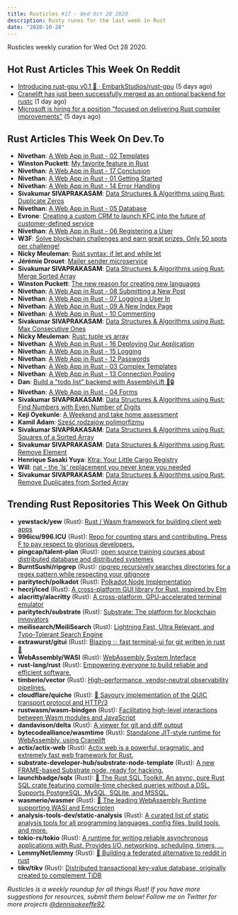 ```yaml
---
title: Rusticles #17 - Wed Oct 28 2020
description: Rusty runes for the last week in Rust
date: "2020-10-28"
---
```


Rusticles weekly curation for Wed Oct 28 2020.

## Hot Rust Articles This Week On Reddit

- [Introducing rust-gpu v0.1 🐉 · EmbarkStudios/rust-gpu](https://www.reddit.com/r/rust/comments/jg056t/introducing_rustgpu_v01_embarkstudiosrustgpu/) (5 days ago)
- [Cranelift has just been successfully merged as an optional backend for rustc](https://www.reddit.com/r/rust/comments/jil2rs/cranelift_has_just_been_successfully_merged_as_an/) (1 day ago)
- [Microsoft is hiring for a position "focused on delivering Rust compiler improvements"](https://www.reddit.com/r/rust/comments/jg11lq/microsoft_is_hiring_for_a_position_focused_on/) (5 days ago)

## Rust Articles This Week On Dev.To

- **Nivethan**: [A Web App in Rust - 02 Templates](https://dev.to/krowemoh/a-web-app-in-rust-02-templates-5do1)
- **Winston Puckett**: [My favorite feature in Rust](https://dev.to/winstonpuckett/my-favorite-feature-in-rust-1cb2)
- **Nivethan**: [A Web App in Rust - 17 Conclusion](https://dev.to/krowemoh/a-web-app-in-rust-17-conclusion-1njd)
- **Nivethan**: [A Web App in Rust - 01 Getting Started](https://dev.to/krowemoh/a-web-app-in-rust-01-getting-started-572a)
- **Nivethan**: [A Web App in Rust - 14 Error Handling](https://dev.to/krowemoh/a-web-app-in-rust-14-error-handling-2kmg)
- **Sivakumar SIVAPRAKASAM**: [Data Structures & Algorithms using Rust: Duplicate Zeros](https://dev.to/ssivakumar77/data-structures-algorithms-using-rust-duplicate-zeros-550h)
- **Nivethan**: [A Web App in Rust - 05 Database](https://dev.to/krowemoh/a-web-app-in-rust-05-database-m0o)
- **Evrone**: [Creating a custom CRM to launch KFC into the future of customer-defined service](https://dev.to/evrone/creating-a-custom-crm-to-launch-kfc-into-the-future-of-customer-defined-service-1o4h)
- **Nivethan**: [A Web App in Rust - 06 Registering a User](https://dev.to/krowemoh/a-web-app-in-rust-06-registering-a-user-57po)
- **W3F**: [Solve blockchain challenges and earn great prizes. Only 50 spots per challenge!](https://dev.to/web3foundation/solve-blockchain-challenges-and-earn-great-prizes-only-50-spots-per-challenge-32b5)
- **Nicky Meuleman**: [Rust syntax: if let and while let](https://dev.to/nickymeuleman/rust-syntax-if-let-and-while-let-12im)
- **Jérémie Drouet**: [Mailer sender microservice](https://dev.to/jdrouet/mailer-sender-microservice-4pd1)
- **Sivakumar SIVAPRAKASAM**: [Data Structures & Algorithms using Rust: Merge Sorted Array](https://dev.to/ssivakumar77/data-structures-algorithms-using-rust-merge-sorted-array-1d6)
- **Winston Puckett**: [The new reason for creating new languages](https://dev.to/winstonpuckett/the-new-reason-for-creating-new-languages-dai)
- **Nivethan**: [A Web App in Rust - 08 Submitting a New Post](https://dev.to/krowemoh/a-web-app-in-rust-08-submitting-a-new-post-3g49)
- **Nivethan**: [A Web App in Rust - 07 Logging a User In](https://dev.to/krowemoh/a-web-app-in-rust-07-logging-a-user-in-1e0a)
- **Nivethan**: [A Web App in Rust - 09 A New Index Page](https://dev.to/krowemoh/a-web-app-in-rust-09-a-new-index-page-jja)
- **Nivethan**: [A Web App in Rust - 10 Commenting](https://dev.to/krowemoh/a-web-app-in-rust-10-commenting-2fl7)
- **Sivakumar SIVAPRAKASAM**: [Data Structures & Algorithms using Rust: Max Consecutive Ones](https://dev.to/ssivakumar77/data-structures-algorithms-using-rust-max-consecutive-ones-2ajj)
- **Nicky Meuleman**: [Rust: tuple vs array](https://dev.to/nickymeuleman/rust-tuple-vs-array-183o)
- **Nivethan**: [A Web App in Rust - 16 Deploying Our Application](https://dev.to/krowemoh/a-web-app-in-rust-16-deploying-our-application-87a)
- **Nivethan**: [A Web App in Rust - 15 Logging](https://dev.to/krowemoh/a-web-app-in-rust-15-logging-91c)
- **Nivethan**: [A Web App in Rust - 12 Passwords](https://dev.to/krowemoh/a-web-app-in-rust-12-passwords-113n)
- **Nivethan**: [A Web App in Rust - 03 Complex Templates](https://dev.to/krowemoh/a-web-app-in-rust-03-complex-templates-35e2)
- **Nivethan**: [A Web App in Rust - 13 Connection Pooling](https://dev.to/krowemoh/a-web-app-in-rust-13-connection-pooling-3c9c)
- **Dan**: [Build a  "todo list" backend with AssemblyLift 🚀🔒](https://dev.to/dotxlem/build-a-todo-list-backend-with-assemblylift-1ak3)
- **Nivethan**: [A Web App in Rust - 04 Forms](https://dev.to/krowemoh/a-web-app-in-rust-04-forms-3aif)
- **Sivakumar SIVAPRAKASAM**: [Data Structures & Algorithms using Rust: Find Numbers with Even Number of Digits](https://dev.to/ssivakumar77/data-structures-algorithms-using-rust-find-numbers-with-even-number-of-digits-3j9a)
- **Keji Oyekunle**: [A Weekend and take home assessment](https://dev.to/teakg/a-weekend-and-take-home-assessment-4dhp)
- **Kamil Adam**: [Sześć rodzajów polimorfizmu](https://dev.to/kamiladam/szesc-rodzajow-polimorfizmu-2n05)
- **Sivakumar SIVAPRAKASAM**: [Data Structures & Algorithms using Rust: Squares of a Sorted Array](https://dev.to/ssivakumar77/data-structures-algorithms-using-rust-squares-of-a-sorted-array-4glc)
- **Sivakumar SIVAPRAKASAM**: [Data Structures & Algorithms using Rust: Remove Element](https://dev.to/ssivakumar77/data-structures-algorithms-using-rust-remove-element-6dm)
- **Henrique Sasaki Yuya**: [Ktra: Your Little Cargo Registry](https://dev.to/moriturus/ktra-your-little-cargo-registry-bo2)
- **Will**: [nat - the 'ls' replacement you never knew you needed](https://dev.to/willdoescode/nat-the-ls-replacement-you-never-knew-you-needed-2gna)
- **Sivakumar SIVAPRAKASAM**: [Data Structures & Algorithms using Rust: Remove Duplicates from Sorted Array](https://dev.to/ssivakumar77/data-structures-algorithms-using-rust-remove-duplicates-from-sorted-array-37bb)

## Trending Rust Repositories This Week On Github

- **yewstack/yew** (Rust): [Rust / Wasm framework for building client web apps](https://github.com/yewstack/yew)
- **996icu/996.ICU** (Rust): [Repo for counting stars and contributing. Press F to pay respect to glorious developers.](https://github.com/996icu/996.ICU)
- **pingcap/talent-plan** (Rust): [open source training courses about distributed database and distributed systemes](https://github.com/pingcap/talent-plan)
- **BurntSushi/ripgrep** (Rust): [ripgrep recursively searches directories for a regex pattern while respecting your gitignore](https://github.com/BurntSushi/ripgrep)
- **paritytech/polkadot** (Rust): [Polkadot Node Implementation](https://github.com/paritytech/polkadot)
- **hecrj/iced** (Rust): [A cross-platform GUI library for Rust, inspired by Elm](https://github.com/hecrj/iced)
- **alacritty/alacritty** (Rust): [A cross-platform, GPU-accelerated terminal emulator](https://github.com/alacritty/alacritty)
- **paritytech/substrate** (Rust): [Substrate: The platform for blockchain innovators](https://github.com/paritytech/substrate)
- **meilisearch/MeiliSearch** (Rust): [Lightning Fast, Ultra Relevant, and Typo-Tolerant Search Engine](https://github.com/meilisearch/MeiliSearch)
- **extrawurst/gitui** (Rust): [Blazing 💥 fast terminal-ui for git written in rust 🦀](https://github.com/extrawurst/gitui)
- **WebAssembly/WASI** (Rust): [WebAssembly System Interface](https://github.com/WebAssembly/WASI)
- **rust-lang/rust** (Rust): [Empowering everyone to build reliable and efficient software.](https://github.com/rust-lang/rust)
- **timberio/vector** (Rust): [High-performance, vendor-neutral observability pipelines.](https://github.com/timberio/vector)
- **cloudflare/quiche** (Rust): [🥧 Savoury implementation of the QUIC transport protocol and HTTP/3](https://github.com/cloudflare/quiche)
- **rustwasm/wasm-bindgen** (Rust): [Facilitating high-level interactions between Wasm modules and JavaScript](https://github.com/rustwasm/wasm-bindgen)
- **dandavison/delta** (Rust): [A viewer for git and diff output](https://github.com/dandavison/delta)
- **bytecodealliance/wasmtime** (Rust): [Standalone JIT-style runtime for WebAssembly, using Cranelift](https://github.com/bytecodealliance/wasmtime)
- **actix/actix-web** (Rust): [Actix web is a powerful, pragmatic, and extremely fast web framework for Rust.](https://github.com/actix/actix-web)
- **substrate-developer-hub/substrate-node-template** (Rust): [A new FRAME-based Substrate node, ready for hacking.](https://github.com/substrate-developer-hub/substrate-node-template)
- **launchbadge/sqlx** (Rust): [🧰 The Rust SQL Toolkit. An async, pure Rust SQL crate featuring compile-time checked queries without a DSL. Supports PostgreSQL, MySQL, SQLite, and MSSQL.](https://github.com/launchbadge/sqlx)
- **wasmerio/wasmer** (Rust): [🚀 The leading WebAssembly Runtime supporting WASI and Emscripten](https://github.com/wasmerio/wasmer)
- **analysis-tools-dev/static-analysis** (Rust): [A curated list of static analysis tools for all programming languages, config files, build tools, and more.](https://github.com/analysis-tools-dev/static-analysis)
- **tokio-rs/tokio** (Rust): [A runtime for writing reliable asynchronous applications with Rust. Provides I/O, networking, scheduling, timers, ...](https://github.com/tokio-rs/tokio)
- **LemmyNet/lemmy** (Rust): [🐀 Building a federated alternative to reddit in rust](https://github.com/LemmyNet/lemmy)
- **tikv/tikv** (Rust): [Distributed transactional key-value database, originally created to complement TiDB](https://github.com/tikv/tikv)

_Rusticles is a weekly roundup for all things Rust! If you have more suggestions for resources, submit them below! Follow me on Twitter for more projects [@dennisokeeffe92](https://twitter.com/dennisokeeffe92)._